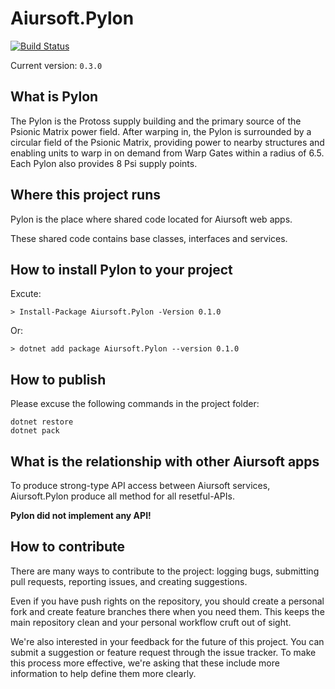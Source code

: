 ﻿# Aiursoft.Pylon

[![Build Status](https://travis-ci.org/AiursoftWeb/Pylon.svg?branch=master)](https://travis-ci.org/AiursoftWeb/Pylon)

Current version: `0.3.0`

## What is Pylon

The Pylon is the Protoss supply building and the primary source of the Psionic Matrix power field. After warping in, the Pylon is surrounded by a circular field of the Psionic Matrix, providing power to nearby structures and enabling units to warp in on demand from Warp Gates within a radius of 6.5. Each Pylon also provides 8 Psi supply points.

## Where this project runs

Pylon is the place where shared code located for Aiursoft web apps.

These shared code contains base classes, interfaces and services.

## How to install Pylon to your project

Excute:

`> Install-Package Aiursoft.Pylon -Version 0.1.0`

Or:

`> dotnet add package Aiursoft.Pylon --version 0.1.0`


## How to publish

Please excuse the following commands in the project folder:

    dotnet restore
    dotnet pack

## What is the relationship with other Aiursoft apps

To produce strong-type API access between Aiursoft services, Aiursoft.Pylon produce all method for all resetful-APIs.

**Pylon did not implement any API!**

## How to contribute

There are many ways to contribute to the project: logging bugs, submitting pull requests, reporting issues, and creating suggestions.

Even if you have push rights on the repository, you should create a personal fork and create feature branches there when you need them. This keeps the main repository clean and your personal workflow cruft out of sight.

We're also interested in your feedback for the future of this project. You can submit a suggestion or feature request through the issue tracker. To make this process more effective, we're asking that these include more information to help define them more clearly.